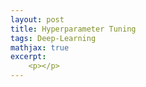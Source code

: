 ```yaml
---
layout: post
title: Hyperparameter Tuning
tags: Deep-Learning
mathjax: true
excerpt:
    <p></p>
---
```

